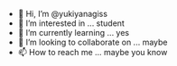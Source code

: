 - 👋 Hi, I’m @yukiyanagiss
- 👀 I’m interested in ... student
- 🌱 I’m currently learning ... yes
- 💞️ I’m looking to collaborate on ... maybe
- 📫 How to reach me ... maybe you know

<!---
yukiyanagiss/yukiyanagiss is a ✨ special ✨ repository because its `README.md` (this file) appears on your GitHub profile.
You can click the Preview link to take a look at your changes.
--->
